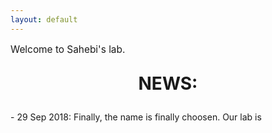 ```yaml
---
layout: default
---
```


<p style="font-size:110%;">Welcome to Sahebi's lab.</p>

<!-- TODO: add pictures -->
        
<center><p style="font-size:200%;"><strong>NEWS: </strong></p></center>
- 29 Sep 2018: Finally, the name is finally choosen. Our lab is  
